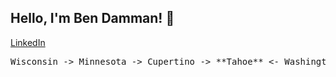 ## Hello, I'm Ben Damman! 👋

[LinkedIn](https://www.linkedin.com/in/bendamman/)

<pre>
Wisconsin -> Minnesota -> Cupertino -> **Tahoe** <- Washington, D.C.
</pre>
